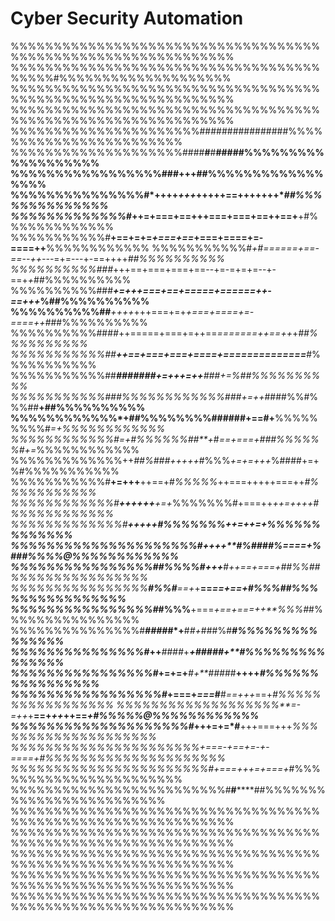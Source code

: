 # Cyber Security Automation 
%%%%%%%%%%%%%%%%%%%%%%%%%%%%%%%%%%%%%%%%%%%%%%%%%%%%%%%%%%%%%%
%%%%%%%%%%%%%%%%%%%%%%%%%%%%%%%%%%%%%%%%%#%%%%%%%%%%%%%%%%%%%%
%%%%%%%%%%%%%%%%%%%%%%%%%%%%%%%%%%%%%%%%%%%%%%%%%%%%%%%%%%%%%%
%%%%%%%%%%%%%%%%%%%%%%%%%%%%%%%%%%%%%%%%%%%%%%%%%%%%%%%%%%%%%%
%%%%%%%%%%%%%%%%%%%%%%################%%%%%%%%%%%%%%%%%%%%%%%%
%%%%%%%%%%%%%%%%%%%%####**#**#******#**####%%%%%%%%%%%%%%%%%%%
%%%%%%%%%%%%%%%%%##**************#++**+**#**#%%%%%%%%%%%%%%%%%
%%%%%%%%%%%%%%%#*++**++*+++*+++++==+++++++****##%%%%%%%%%%%%%%
%%%%%%%%%%%%%#***++=+===+==+++===+===+==++==+**+#%%%%%%%%%%%%%
%%%%%%%%%%%#**+==+=+=*+===+==*+===+====+=-====++**%%%%%%%%%%%%
%%%%%%%%%%%#*+#======+==-==--++--*-=+=---+-==++++*##%%%%%%%%%%
%%%%%%%%%%###*+++==+===+===+==--+=-=+=+=--+-==+*+*##%%%%%%%%%%
%%%%%%%%%%###***+=+++===+==+=====+======++-==+++*%##%%%%%%%%%%
%%%%%%%%%%##***++++*+++===+=+*+===+====+=-====++#*##%%%%%%%%%%
%%%%%%%%%%###*#*++=====+===+=++==*=======++==++*+*##%%%%%%%%%%
%%%%%%%%%%%##**++==+===+===+====+==============***#%%%%%%%%%%%
%%%%%%%%%%%##***#######******+=+++=++**###****+=*%##%%%%%%%%%%
%%%%%%%%%%%##*#%%%%%%%%%%%%###+=++*####%%#%%%##**+##%%%%%%%%%%
%%%%%%%%%%%%*+##%%%%%%%%######+==#+**%%%%%%%%%#*=+%%%%%%%%%%%%
%%%%%%%%%%%%#=+#%%%%%%##**+*#*==+===+###%%%%%%#+=*%%%%%%%%%%%%
%%%%%%%%%%%%%++*##%###+++++*#%%%*+=+=+++*%####+=+%#%%%%%%%%%%%
%%%%%%%%%%%#**+=+++**++==+#*%%%%%*++===+++++===++*#%%%%%%%%%%%
%%%%%%%%%%%%#**++++++**+=+*%%%%%%%#+===++*++=++++#%%%%%%%%%%%%
%%%%%%%%%%%%%#******+++*++*#%%%%%%%++=++=+*******%%%%%%%%%%%%%
%%%%%%%%%%%%%%%%%%%%%#++++**#%####%====+*%###%%%%@%%%%%%%%%%%%
%%%%%%%%%%%%%%%%##%%%%#+++***#*++==+===+##%%##%%%%%%%%%%%%%%%%
%%%%%%%%%%%%%%%%**#%%#**==+*+**==*==+==+#%%%##%%%%%%%%%%%%%%%%
%%%%%%%%%%%%%%%%#*#%%%**+===*+==+===++**%%%#*#%%%%%%%%%%%%%%%%
%%%%%%%%%%%%%%%#***####*****#*+**#*#+*###%#***#%%%%%%%%%%%%%%%
%%%%%%%%%%%%%%%#*++***####*+****+#**####***+**#%%%%%%%%%%%%%%%
%%%%%%%%%%%%%%%%#*+=+=+****#+**#*##*##**++++*#%%%%%%%%%%%%%%%%
%%%%%%%%%%%%%%%%%#*+===+*===*#**#*==+++*==+*#%%%%%%%%%%%%%%%%%
%%%%%%%%%%%%%%%%%%%**=-=++*+**==+*++*++==*+#%%%%%@%%%%%%%%%%%%
%%%%%%%%%%%%%%%%%%%%#*+++=+=*#**+++===+++*%%%%%%%%%%%%%%%%%%%%
%%%%%%%%%%%%%%%%%%%%%%+===-+==+=-+-====+#%%%%%%%%%%%%%%%%%%%%%
%%%%%%%%%%%%%%%%%%%%%%%#+===+++=+===+*#%%%%%%%%%%%%%%%%%%%%%%%
%%%%%%%%%%%%%%%%%%%%%%%%%#**#******##%%%%%%%%%%%%%%%%%%%%%%%%%
%%%%%%%%%%%%%%%%%%%%%%%%%%%%%%%%%%%%%%%%%%%%%%%%%%%%%%%%%%%%%%
%%%%%%%%%%%%%%%%%%%%%%%%%%%%%%%%%%%%%%%%%%%%%%%%%%%%%%%%%%%%%%
%%%%%%%%%%%%%%%%%%%%%%%%%%%%%%%%%%%%%%%%%%%%%%%%%%%%%%%%%%%%%%
%%%%%%%%%%%%%%%%%%%%%%%%%%%%%%%%%%%%%%%%%%%%%%%%%%%%%%%%%%%%%%
%%%%%%%%%%%%%%%%%%%%%%%%%%%%%%%%%%%%%%%%%%%%%%%%%%%%%%%%%%%%%%
